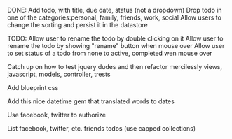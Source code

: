 
DONE: 
Add todo, with title, due date, status (not a dropdown)
Drop todo in one of the categories:personal, family, friends, work, social 
Allow users to change the sorting and persist it in the datastore

TODO:
Allow user to rename the todo by double clicking on it
Allow user to rename the todo by showing "rename" button when mouse over
Allow user to set status of a todo from none to active, completed wen mouse over

Catch up on how to test jquery dudes and then refactor mercilessly views, javascript, models, controller, trests
 
Add blueprint css

Add this nice datetime gem that translated words to dates

Use facebook, twitter to authorize

List facebook, twitter, etc. friends todos (use capped collections)
